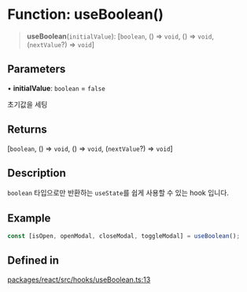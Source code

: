 # Function: useBoolean()

> **useBoolean**(`initialValue`): [`boolean`, () => `void`, () => `void`, (`nextValue`?) => `void`]

## Parameters

• **initialValue**: `boolean` = `false`

초기값을 세팅

## Returns

[`boolean`, () => `void`, () => `void`, (`nextValue`?) => `void`]

## Description

`boolean` 타입으로만 반환하는 `useState`를 쉽게 사용할 수 있는 hook 입니다.

## Example

```ts
const [isOpen, openModal, closeModal, toggleModal] = useBoolean();
```

## Defined in

[packages/react/src/hooks/useBoolean.ts:13](https://github.com/mbti-nf-team/frontend-libraries/blob/808e2257613043e0b3668dbe433b6914a17272db/packages/react/src/hooks/useBoolean.ts#L13)
